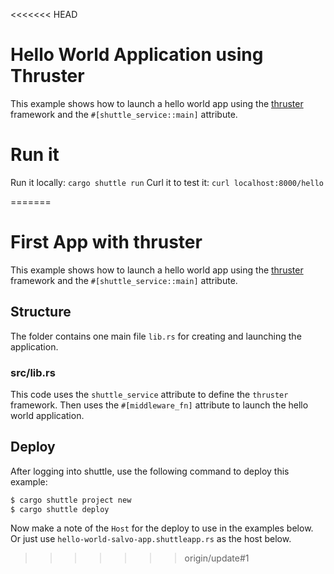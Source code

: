 <<<<<<< HEAD
# Hello World Application using Thruster
This example shows how to launch a hello world app using the [thruster](https://docs.rs/thruster/latest/thruster/) framework and the `#[shuttle_service::main]` attribute.

# Run it
Run it locally: `cargo shuttle run`
Curl it to test it: `curl localhost:8000/hello`


=======
# First App with thruster

This example shows how to launch a hello world app using the [thruster](https://docs.rs/thruster/latest/thruster/) framework and the `#[shuttle_service::main]` attribute.


## Structure
The folder contains one main file `lib.rs` for creating and launching the application.

### src/lib.rs
This code uses the `shuttle_service` attribute to define the `thruster` framework. Then uses the `#[middleware_fn]` attribute to launch the hello world application.


## Deploy
After logging into shuttle, use the following command to deploy this example:

```sh
$ cargo shuttle project new
$ cargo shuttle deploy
```

Now make a note of the `Host` for the deploy to use in the examples below. Or just use `hello-world-salvo-app.shuttleapp.rs` as the host below.
>>>>>>> origin/update#1


